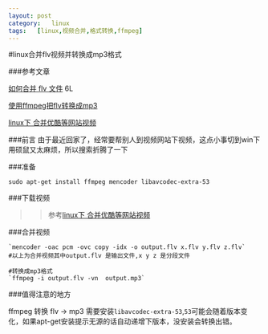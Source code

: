 ```yaml
---
layout:	post
category:	linux	
tags:	[linux,视频合并,格式转换,ffmpeg]
---
```


#linux合并flv视频并转换成mp3格式

###参考文章

[如何合并 flv 文件](http://forum.ubuntu.org.cn/viewtopic.php?f=74&t=291041&start=0) 6L

[使用ffmpeg把flv转换成mp3](http://my.oschina.net/tguitar/blog/101926)

[linux下 合并优酷等网站视频 ](http://blog.csdn.net/swust_long/article/details/7053295)

###前言
由于最近回家了，经常要帮别人到视频网站下视频，这点小事切到win下用硕鼠又太麻烦，所以搜索折腾了一下

<!--break-->

###准备

`sudo apt-get install ffmpeg mencoder libavcodec-extra-53`

###下载视频

>>参考[linux下 合并优酷等网站视频](http://blog.csdn.net/swust_long/article/details/7053295)

###合并视频

```
`mencoder -oac pcm -ovc copy -idx -o output.flv x.flv y.flv z.flv`
#以上为合并视频其中output.flv 是输出文件,x y z 是分段文件

#转换成mp3格式
`ffmpeg -i output.flv -vn  output.mp3`

```

###值得注意的地方

ffmpeg 转换 flv -> mp3 需要安装`libavcodec-extra-53`,`53`可能会随着版本变化，如果apt-get安装提示无源的话自动递增下版本，没安装会转换出错。

